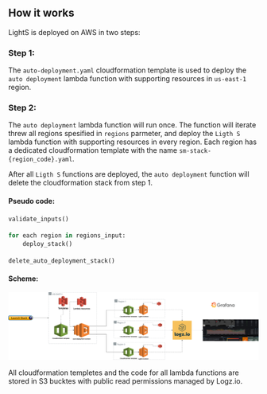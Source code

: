 ## How it works
LightS is deployed on AWS in two steps:
###  Step 1:
The `auto-deployment.yaml` cloudformation template is used to deploy the `auto deployment` lambda function with supporting resources in `us-east-1` region.
###  Step 2:
The `auto deployment` lambda function will run once. The function will iterate threw all regions spesified in `regions` parmeter, and deploy the `Ligth S` lambda function with supporting resources in every region. Each region has a dedicated cloudformation template with the name `sm-stack-{region_code}.yaml`. 

After all `Ligth S` functions are deployed, the `auto deployment` function will delete the cloudformation stack from step 1.
#### Pseudo code:
```python
validate_inputs()

for each region in regions_input:
    deploy_stack()

delete_auto_deployment_stack()
```

#### Scheme:
![alt text](Lights_aws.png)

All cloudformation templetes and the code for all lambda functions are stored in S3 bucktes with public read permissions managed by Logz.io.


